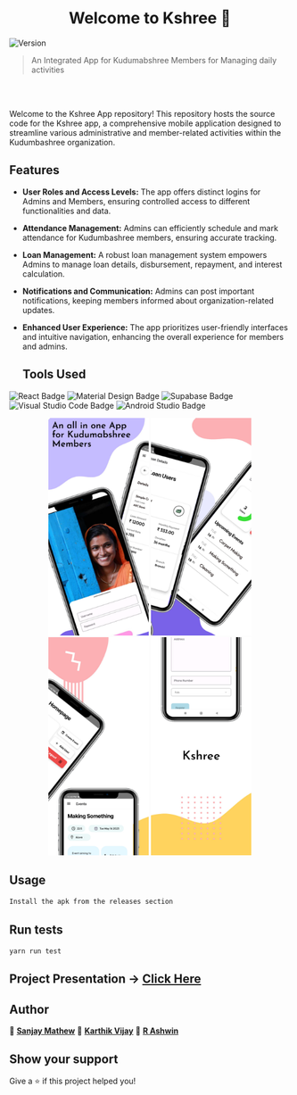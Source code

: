 <h1 align="center">Welcome to Kshree 👋</h1>
<p>
  <img alt="Version" src="https://img.shields.io/badge/version-0.0.1-blue.svg?cacheSeconds=2592000" />
</p>

> An Integrated App for Kudumabshree Members for Managing daily activities

<br>
<br>

Welcome to the Kshree App repository! This repository hosts the source code for the Kshree app, a comprehensive mobile application designed to streamline various administrative and member-related activities within the Kudumbashree organization.

## Features

- **User Roles and Access Levels:** The app offers distinct logins for Admins and Members, ensuring controlled access to different functionalities and data.
- **Attendance Management:** Admins can efficiently schedule and mark attendance for Kudumbashree members, ensuring accurate tracking.
- **Loan Management:** A robust loan management system empowers Admins to manage loan details, disbursement, repayment, and interest calculation.
- **Notifications and Communication:** Admins can post important notifications, keeping members informed about organization-related updates.
- **Enhanced User Experience:** The app prioritizes user-friendly interfaces and intuitive navigation, enhancing the overall experience for members and admins.

  ## Tools Used

![React Badge](https://img.shields.io/badge/React-61DAFB?logo=react&logoColor=000&style=for-the-badge) ![Material Design Badge](https://img.shields.io/badge/Material%20Design-757575?logo=materialdesign&logoColor=fff&style=for-the-badge) ![Supabase Badge](https://img.shields.io/badge/Supabase-3FCF8E?logo=supabase&logoColor=fff&style=for-the-badge)
![Visual Studio Code Badge](https://img.shields.io/badge/Visual%20Studio%20Code-007ACC?logo=visualstudiocode&logoColor=fff&style=for-the-badge) ![Android Studio Badge](https://img.shields.io/badge/Android%20Studio-3DDC84?logo=androidstudio&logoColor=fff&style=for-the-badge)

<p float="left" align="center">

<img src="/assets/image1.jpeg" width=180 />
<img src="/assets/image2.jpeg" width=180 />
<img src="/assets/image3.jpeg" width=180 />
<img src="/assets/image4.jpeg" width=180 />
</p>

## Usage

```sh
Install the apk from the releases section
```

## Run tests

```sh
yarn run test
```

## Project Presentation -> [Click Here](https://www.canva.com/design/DAFk4BvRsXI/ropbjroz6UclPzqAhq-j4Q/view?utm_content=DAFk4BvRsXI&utm_campaign=designshare&utm_medium=link&utm_source=publishsharelink)

## Author

👤 **[Sanjay Mathew](https://github.com/M3BIONIX)**
👤 **[Karthik Vijay](https://www.karthikvijaytech.me/)**
👤 **[R Ashwin](https://github.com/ashwin417)**


## Show your support

Give a ⭐️ if this project helped you!
